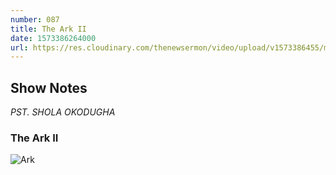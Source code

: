 ```yaml
---
number: 087
title: The Ark II
date: 1573386264000
url: https://res.cloudinary.com/thenewsermon/video/upload/v1573386455/messages/The_Ark_II_-_Pst._Shola_Okodugha_-_10.11.2019_mp3.mp3
---
```


## Show Notes
_PST. SHOLA OKODUGHA_

### The Ark II

![Ark](https://res.cloudinary.com/thenewsermon/image/upload/v1573385358/sermon%20display%20pictures/Ark_II.jpg)